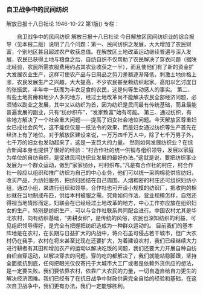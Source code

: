 ### 自卫战争中的民间纺织
解放日报十八日社论
1946-10-22
第1版()
专栏：

　　自卫战争中的民间纺织
    解放日报十八日社论
    今日解放区民间纺织业的综合报导（见本报二版）说明了几个问题：第一、民间纺织之发展，大大增加了农民财富，个别地区甚且超过农产收获总值。在解放区土地改革运动继续普遍与深入发展，农民已获得土地与粮食之后，自纺自织不仅帮助了农民解决了穿衣问题（据陕北经验，农民所需衣服费用约占其农业收获之一半），而且使他们有了新的资金扩大发展农业生产，这样可使农产品与日用品之剪刀差额逐渐降低，刺激土地价格上涨，农民发展生产之兴趣，大大提高，不少农民甚至赖纺织起家。高阳以乞讨度日的张振武，半年中一跃而为丰衣足食的农民，这是何等生动感人的事实。
    第二、有些土地贫瘠和地少人多的地方，经过土地改革尚不能解决农民全部经济问题，必须辅以副业之发展，其中又以纺织为首，因为纺织是民间最有传统基础，而且最能普遍发展的副业，只有“纺纱织布”，“发家致富”始有可能。
    第三、通过纺织，有些地方解决了一个社会重大问题——提高了妇女社会地位问题。今天解放区尊重妇女已成社会风气，这不能仅仅是一纸法令的效果，而是妇女通过纺织等生产首先在经济上有了地位。对于解放区建设来说，一万万四千万人中，除了七千万男子外，七千万的妇女也发动起来了，这是一支巨大的力量。
    然则如何发展纺织业？在综合新闻本身也提供了很好的经验：“村合作社的统一供销与组织领导，发展以家庭为单位的自纺自织，是促进民间纺织业发展的最好办法。”这就是说，要把纺织事业发展为一个群众运动，做到“家家纺纱，村村织布。”凡是有合作社的村庄，村合作社一般应以组织和推广纺织为自己的中心业务，他们可以统一采购棉花供应纺妇，收买产品，为纺妇服务，把纺妇团结在自己周围。人烟稠密的村庄还可组织妇纺小组，通过小组，来进行组织和领导。合作社也可开设小规模的纺织厂，把收购的棉纱就在当地制成布匹，供给本村被服之需。究竟如何作法，营业规模怎样，自然还得视当地情形而定。妇联会在已经经过土地改革的地方，中心工作亦应放在组织妇女的生产，特别是纺织生产，可以与合作社联系共同配合进行。中国农村尤其是华北农村，向有纺织基础，“男耕女织”，是传统的风俗，农民也深知纺织的利益，可见组织领导得好，是完全有把握把纺织造成为一种群众运动的。
    目前我们的基本阵地是在农村，在长期与日益扩大的内战中，蒋介石虽可侵占若干城市，但广大农村仍在我手，农村在将来甚至比现在还要扩大，为着建设农村，我们已经继续大力进行耕者有其田和增加农产的运动以解决吃饭的问题，我们还要大力开展自种自纺自织自穿运动，以解决穿衣的问题。穿的吃的都解决了，我们就能站稳脚跟，坚持全面抵抗到底，任何把眼光仅仅寄托于大城市大工厂或者是依赖外货供应的想法，是一定要失败。我们要依靠农村，依靠广大农民的力量，一切自造自给自力更生的解决经济困难。我们已经有了在抗日战争中财政供需完全自给的经验和基础，在这次自卫战争中，我们更有办法，我们一定能够胜利。
